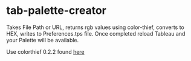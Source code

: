 # tab-palette-creator
Takes File Path or URL, returns rgb values using color-thief, converts to HEX, writes to Preferences.tps file. Once completed reload Tableau and your Palette will be available. 

Use colorthief 0.2.2 found [here](https://github.com/fengsp/color-thief-py/blob/2ffd94e938317a0c0375b7dc8313bdaef05d4df4/colorthief.py)

